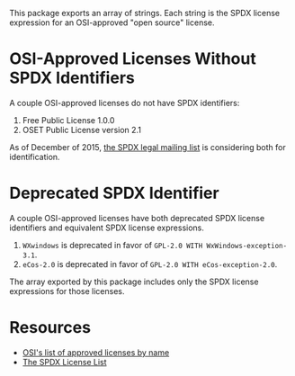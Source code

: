 This package exports an array of strings. Each string is the SPDX license expression for an OSI-approved "open source" license.

# OSI-Approved Licenses Without SPDX Identifiers

A couple OSI-approved licenses do not have SPDX identifiers:

1. Free Public License 1.0.0
2. OSET Public License version 2.1

As of December of 2015, [the SPDX legal mailing list](https://lists.spdx.org/pipermail/spdx-legal/) is considering both for identification.

# Deprecated SPDX Identifier

A couple OSI-approved licenses have both deprecated SPDX license identifiers and equivalent SPDX license expressions.

1. `WXwindows` is deprecated in favor of `GPL-2.0 WITH WxWindows-exception-3.1`.
2. `eCos-2.0` is deprecated in favor of `GPL-2.0 WITH eCos-exception-2.0`.

The array exported by this package includes only the SPDX license expressions for those licenses.

# Resources

- [OSI's list of approved licenses by name](https://opensource.org/licenses/alphabetical)
- [The SPDX License List](https://spdx.org/licenses/)
